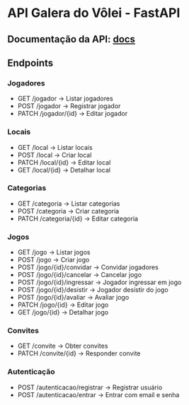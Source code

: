 # API Galera do Vôlei - FastAPI

## Documentação da API: [docs](https://github.com/samleticias/galera-volei/blob/main/tabela-api-volei.pdf)

## Endpoints

### Jogadores

- GET /jogador → Listar jogadores
- POST /jogador → Registrar jogador
- PATCH /jogador/{id} → Editar jogador

### Locais

- GET /local → Listar locais
- POST /local → Criar local
- PATCH /local/{id} → Editar local
- GET /local/{id} → Detalhar local

### Categorias

- GET /categoria → Listar categorias
- POST /categoria → Criar categoria
- PATCH /categoria/{id} → Editar categoria

### Jogos

- GET /jogo → Listar jogos
- POST /jogo → Criar jogo
- POST /jogo/{id}/convidar → Convidar jogadores
- POST /jogo/{id}/cancelar → Cancelar jogo
- POST /jogo/{id}/ingressar → Jogador ingressar em jogo
- POST /jogo/{id}/desistir → Jogador desistir do jogo
- POST /jogo/{id}/avaliar → Avaliar jogo
- PATCH /jogo/{id} → Editar jogo
- GET /jogo/{id} → Detalhar jogo

### Convites

- GET /convite → Obter convites
- PATCH /convite/{id} → Responder convite

### Autenticação

- POST /autenticacao/registrar → Registrar usuário
- POST /autenticacao/entrar → Entrar com email e senha
